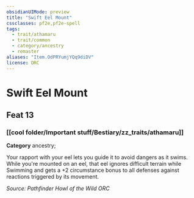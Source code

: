 ```yaml
---
obsidianUIMode: preview
title: "Swift Eel Mount"
cssclasses: pf2e,pf2e-spell
tags:
  - trait/athamaru
  - trait/common
  - category/ancestry
  - remaster
aliases: "Item.OdPRYumjYQq9diDV"
license: ORC
---
```

# Swift Eel Mount
## Feat 13
### [[cool folder/Important stuff/Bestiary/zz_traits/athamaru]]

**Category** ancestry; 




Your rapport with your eel lets you guide it to avoid dangers as it swims. While you're mounted on an eel, that eel ignores difficult terrain while Swimming and gets a +2 circumstance bonus to all defenses against reactions triggered by its movement.

*Source: Pathfinder Howl of the Wild*
*ORC*